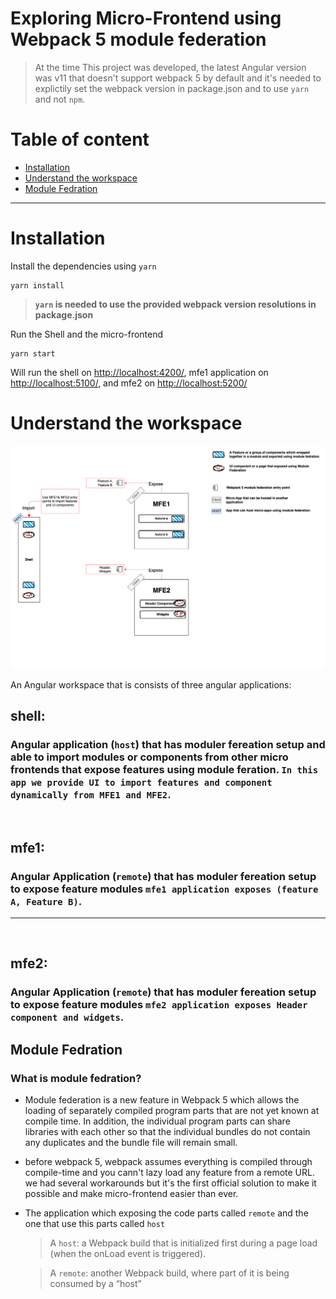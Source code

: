 
# Exploring Micro-Frontend using Webpack 5 module federation
> At the time This project was developed, the latest Angular version was v11 that doesn't support webpack 5 by default and it's needed to explictily set the webpack version in package.json and to use `yarn` and not `npm`.

# Table of content
- [Installation](#Installation)
- [Understand the workspace](#Understand-the-workspace)
- [Module Fedration](##Module-Fedration)


---
# Installation

Install the dependencies using `yarn` 

```
yarn install
```
>**`yarn`  is needed to use the provided webpack version resolutions in package.json**

Run the Shell and the micro-frontend
```
yarn start
```
Will run the shell on [http://localhost:4200/](http://localhost:4200/), mfe1 application on [http://localhost:5100/](http://localhost:5100/), and mfe2 on [http://localhost:5200/](http://localhost:5200/) 

# Understand the workspace

<img  src="./projects/shell/src/assets/solution-understanding.png">

An Angular workspace that is consists of three angular applications:
## shell:
### Angular application (`host`) that has moduler fereation setup and able to import modules or components from other micro frontends that expose features using module feration. `In this app we provide UI to import features and component dynamically from MFE1 and MFE2`.
<br>

## mfe1: 
### Angular Application (`remote`) that has moduler fereation setup to expose feature modules `mfe1 application exposes (feature A, Feature B)`.

----
<br>

## mfe2: 
### Angular Application (`remote`) that has moduler fereation setup to expose feature modules `mfe2 application exposes Header component and widgets`.
## Module Fedration
### What is module fedration?


- Module federation is a new feature in Webpack 5 which allows the loading of separately compiled program parts that are not yet known at compile time. In addition, the individual program parts can share libraries with each other so that the individual bundles do not contain any duplicates and the bundle file will remain small.
- before webpack 5, webpack assumes everything is compiled through compile-time and you cann't lazy load any feature from a remote URL. we had several workarounds but it's the first official solution to make it possible and make micro-frontend easier than ever.
- The application which exposing the code parts called `remote` and the one that use this parts called `host`
    > A `host`: a Webpack build that is initialized first during a page load (when the onLoad event is triggered).

    > A `remote`: another Webpack build, where part of it is being consumed by a “host”
